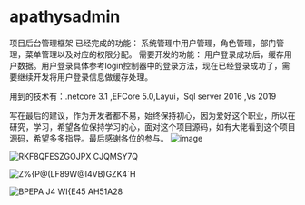 # apathysadmin
项目后台管理框架
已经完成的功能：
系统管理中用户管理，角色管理，部门管理，菜单管理以及对应的权限分配。
需要开发的功能：
用户登录成功后，缓存用户数据。用户登录具体参考login控制器中的登录方法，现在已经登录成功了，需要继续开发将用户登录信息做缓存处理。

用到的技术有：.netcore 3.1 ,EFCore 5.0,Layui，Sql server 2016 ,Vs 2019


写在最后的建议，作为开发者都不易，始终保持初心，因为爱好这个职业，所以在研究，学习，希望各位保持学习的心，面对这个项目源码，如有大佬看到这个项目源码，希望多多指导。最后感谢各位的参与。
![image](https://user-images.githubusercontent.com/31689798/190044220-dad24d5a-a641-427f-a52e-826fa55c2146.png)

![RKF8QFESZGOJPX CJQMSY7Q](https://user-images.githubusercontent.com/31689798/190045052-13bd508c-e448-4713-aab8-a06d45b6932a.png)

![Z%{P@(LF89W@I4VB)GZK4`H](https://user-images.githubusercontent.com/31689798/190045084-a3ea38c5-9752-4581-ab74-5dd5934a1cf7.png)

![BPEPA J4 WI{E45 AH51A28](https://user-images.githubusercontent.com/31689798/190045104-2a86a5b6-ba81-429d-abff-1bf5b3d49a8d.png)
